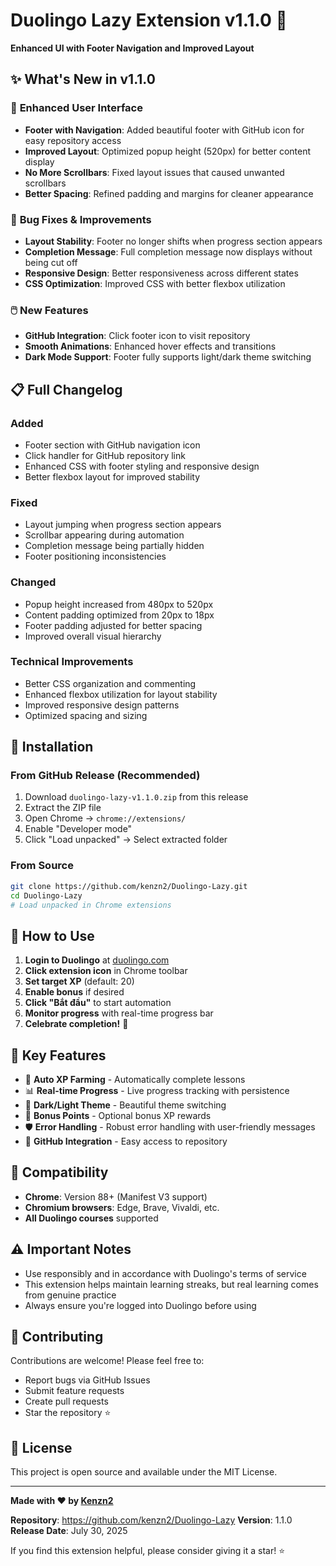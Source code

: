 # Duolingo Lazy Extension v1.1.0 🎉

**Enhanced UI with Footer Navigation and Improved Layout**

## ✨ What's New in v1.1.0

### 🎨 **Enhanced User Interface**
- **Footer with Navigation**: Added beautiful footer with GitHub icon for easy repository access
- **Improved Layout**: Optimized popup height (520px) for better content display
- **No More Scrollbars**: Fixed layout issues that caused unwanted scrollbars
- **Better Spacing**: Refined padding and margins for cleaner appearance

### 🔧 **Bug Fixes & Improvements**
- **Layout Stability**: Footer no longer shifts when progress section appears
- **Completion Message**: Full completion message now displays without being cut off
- **Responsive Design**: Better responsiveness across different states
- **CSS Optimization**: Improved CSS with better flexbox utilization

### 🖱️ **New Features**
- **GitHub Integration**: Click footer icon to visit repository
- **Smooth Animations**: Enhanced hover effects and transitions
- **Dark Mode Support**: Footer fully supports light/dark theme switching

## 📋 **Full Changelog**

### Added
- Footer section with GitHub navigation icon
- Click handler for GitHub repository link
- Enhanced CSS with footer styling and responsive design
- Better flexbox layout for improved stability

### Fixed
- Layout jumping when progress section appears
- Scrollbar appearing during automation
- Completion message being partially hidden
- Footer positioning inconsistencies

### Changed
- Popup height increased from 480px to 520px
- Content padding optimized from 20px to 18px
- Footer padding adjusted for better spacing
- Improved overall visual hierarchy

### Technical Improvements
- Better CSS organization and commenting
- Enhanced flexbox utilization for layout stability
- Improved responsive design patterns
- Optimized spacing and sizing

## 🚀 **Installation**

### From GitHub Release (Recommended)
1. Download `duolingo-lazy-v1.1.0.zip` from this release
2. Extract the ZIP file
3. Open Chrome → `chrome://extensions/`
4. Enable "Developer mode"
5. Click "Load unpacked" → Select extracted folder

### From Source
```bash
git clone https://github.com/kenzn2/Duolingo-Lazy.git
cd Duolingo-Lazy
# Load unpacked in Chrome extensions
```

## 📱 **How to Use**

1. **Login to Duolingo** at [duolingo.com](https://duolingo.com)
2. **Click extension icon** in Chrome toolbar
3. **Set target XP** (default: 20)
4. **Enable bonus** if desired
5. **Click "Bắt đầu"** to start automation
6. **Monitor progress** with real-time progress bar
7. **Celebrate completion!** 🎉

## 🎯 **Key Features**

- 🤖 **Auto XP Farming** - Automatically complete lessons
- 📊 **Real-time Progress** - Live progress tracking with persistence
- 🌙 **Dark/Light Theme** - Beautiful theme switching
- 🎁 **Bonus Points** - Optional bonus XP rewards
- 🛡️ **Error Handling** - Robust error handling with user-friendly messages
- 🔗 **GitHub Integration** - Easy access to repository

## 🔧 **Compatibility**

- **Chrome**: Version 88+ (Manifest V3 support)
- **Chromium browsers**: Edge, Brave, Vivaldi, etc.
- **All Duolingo courses** supported

## ⚠️ **Important Notes**

- Use responsibly and in accordance with Duolingo's terms of service
- This extension helps maintain learning streaks, but real learning comes from genuine practice
- Always ensure you're logged into Duolingo before using

## 🤝 **Contributing**

Contributions are welcome! Please feel free to:
- Report bugs via GitHub Issues
- Submit feature requests
- Create pull requests
- Star the repository ⭐

## 📄 **License**

This project is open source and available under the MIT License.

---

**Made with ❤️ by [Kenzn2](https://github.com/kenzn2)**

**Repository**: https://github.com/kenzn2/Duolingo-Lazy
**Version**: 1.1.0
**Release Date**: July 30, 2025

If you find this extension helpful, please consider giving it a star! ⭐
